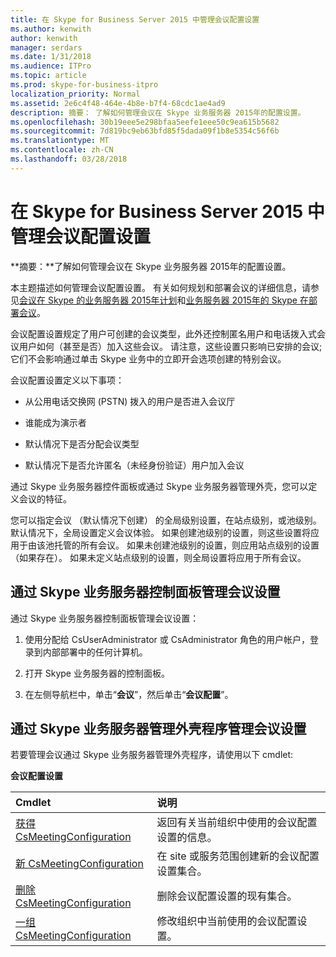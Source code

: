 ```yaml
---
title: 在 Skype for Business Server 2015 中管理会议配置设置
ms.author: kenwith
author: kenwith
manager: serdars
ms.date: 1/31/2018
ms.audience: ITPro
ms.topic: article
ms.prod: skype-for-business-itpro
localization_priority: Normal
ms.assetid: 2e6c4f48-464e-4b8e-b7f4-68cdc1ae4ad9
description: 摘要： 了解如何管理会议在 Skype 业务服务器 2015年的配置设置。
ms.openlocfilehash: 30b19eee5e298bfaa5eefe1eee50c9ea615b5682
ms.sourcegitcommit: 7d819bc9eb63bfd85f5dada09f1b8e5354c56f6b
ms.translationtype: MT
ms.contentlocale: zh-CN
ms.lasthandoff: 03/28/2018
---
```

# <a name="manage-meeting-configuration-settings-in-skype-for-business-server-2015"></a>在 Skype for Business Server 2015 中管理会议配置设置
 
**摘要：**了解如何管理会议在 Skype 业务服务器 2015年的配置设置。
  
本主题描述如何管理会议配置设置。 有关如何规划和部署会议的详细信息，请参见[会议在 Skype 的业务服务器 2015年计划](../../plan-your-deployment/conferencing/conferencing.md)和[业务服务器 2015年的 Skype 在部署会议](../../deploy/deploy-conferencing/deploy-conferencing.md)。
  
会议配置设置规定了用户可创建的会议类型，此外还控制匿名用户和电话拨入式会议用户如何（甚至是否）加入这些会议。 请注意，这些设置只影响已安排的会议;它们不会影响通过单击 Skype 业务中的立即开会选项创建的特别会议。
  
会议配置设置定义以下事项：
  
- 从公用电话交换网 (PSTN) 拨入的用户是否进入会议厅
    
- 谁能成为演示者
    
- 默认情况下是否分配会议类型
    
- 默认情况下是否允许匿名（未经身份验证）用户加入会议
    
通过 Skype 业务服务器控件面板或通过 Skype 业务服务器管理外壳，您可以定义会议的特征。 
  
您可以指定会议 （默认情况下创建） 的全局级别设置，在站点级别，或池级别。 默认情况下，全局设置定义会议体验。 如果创建池级别的设置，则这些设置将应用于由该池托管的所有会议。 如果未创建池级别的设置，则应用站点级别的设置（如果存在）。 如果未定义站点级别的设置，则全局设置将应用于所有会议。
  
## <a name="manage-meeting-settings-by-using-skype-for-business-server-control-panel"></a>通过 Skype 业务服务器控制面板管理会议设置

通过 Skype 业务服务器控制面板管理会议设置：
  
1. 使用分配给 CsUserAdministrator 或 CsAdministrator 角色的用户帐户，登录到内部部署中的任何计算机。
    
2.  打开 Skype 业务服务器的控制面板。
    
3. 在左侧导航栏中，单击“**会议**”，然后单击“**会议配置**”。
    
## <a name="manage-meeting-settings-by-using-skype-for-business-server-management-shell"></a>通过 Skype 业务服务器管理外壳程序管理会议设置

若要管理会议通过 Skype 业务服务器管理外壳程序，请使用以下 cmdlet:
  
**会议配置设置**

|**Cmdlet**|**说明**|
|:-----|:-----|
|[获得 CsMeetingConfiguration](https://docs.microsoft.com/powershell/module/skype/get-csmeetingconfiguration?view=skype-ps) <br/> |返回有关当前组织中使用的会议配置设置的信息。  <br/> |
|[新 CsMeetingConfiguration](https://docs.microsoft.com/powershell/module/skype/new-csmeetingconfiguration?view=skype-ps) <br/> |在 site 或服务范围创建新的会议配置设置集合。  <br/> |
|[删除 CsMeetingConfiguration](https://docs.microsoft.com/powershell/module/skype/remove-csmeetingconfiguration?view=skype-ps) <br/> |删除会议配置设置的现有集合。  <br/> |
|[一组 CsMeetingConfiguration](https://docs.microsoft.com/powershell/module/skype/set-csmeetingconfiguration?view=skype-ps) <br/> |修改组织中当前使用的会议配置设置。  <br/> |
   

